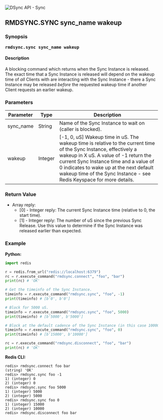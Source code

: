 ![DSync API - Sync](../images/dsync_logo_api.png)


## RMDSYNC.SYNC sync_name wakeup

### Synopsis

<strong><samp>rmdsync.sync sync_name wakeup</samp></strong>


#### Description

A blocking command which returns when the Sync Instance is released. The exact
time that a Sync Instance is released will depend on the wakeup time of _all_
Clients with are interacting with the Sync Instance - there a Sync Instance may
be released _before_ the requested wakeup time if another Client requests an
earlier wakeup.


### Parameters

| Parameter | Type | Description
| --- | --- | ---
| sync_name | String | Name of the Sync Instance to wait on (caller is blocked).
| wakeup | Integer | [-1, 0, uS] Wakeup time in uS. The wakeup time is relative to the current time of the Sync Instance, effectively a wakeup in X uS. A value of -1 return the current Sync Instance time and a value of 0 indicates to wake up at the next default wakeup time of the Sync Instance - see Redis Keyspace for more details.

### Return Value

* Array reply:
    * [0] - Integer reply: The current Sync Instance time (relative to 0, the start time).
    * [1] - Integer reply: The number of uS since the previous Sync Release. Use this value to determine if the Sync Instance was released earlier than expected.


### Example

__Python:__
```python
import redis

r = redis.from_url("redis://localhost:6379")
rc = r.execute_command("rmdsync.connect", "foo", "bar")
print(rc) # 'OK'

# Get the timeinfo of the Sync Instance.
timeinfo = r.execute_command("rmdsync.sync", "foo", -1)
print(timeinfo) # [b'0', b'0']

# Block for 5000 uS.
timeinfo = r.execute_command("rmdsync.sync", "foo", 5000)
print(timeinfo) # [b'5000', b'5000']

# Block at the default cadence of the Sync Instance (in this case 10000 uS).
timeinfo = r.execute_command("rmdsync.sync", "foo", 0)
print(timeinfo) # [b'15000', b'10000']

rc = r.execute_command("rmdsync.disconnect", "foo", "bar")
print(rc) # 'OK'
```

__Redis CLI:__
```cli
redis> rmdsync.connect foo bar
(string) 'OK'
redis> rmdsync.sync foo -1
1) (integer) 0
2) (integer) 0
redis> rmdsync.sync foo 5000
1) (integer) 5000
2) (integer) 5000
redis> rmdsync.sync foo 0
1) (integer) 15000
2) (integer) 10000
redis> rmdsync.disconnect foo bar
```
